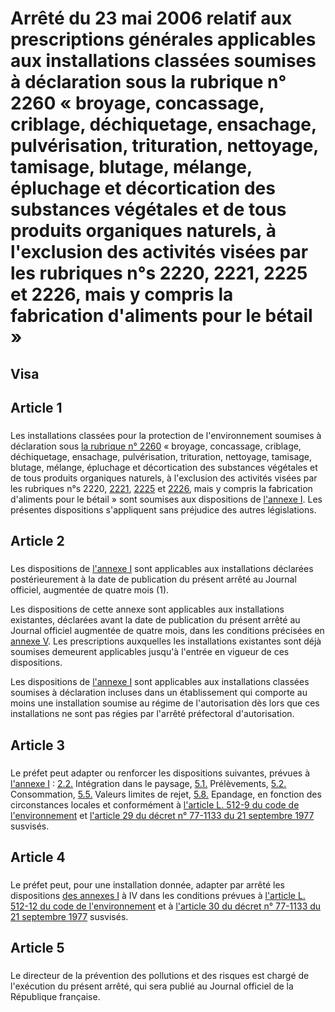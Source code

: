 # Arrêté du 23 mai 2006 relatif aux prescriptions générales applicables aux installations classées soumises à déclaration sous la rubrique n° 2260 « broyage, concassage, criblage, déchiquetage, ensachage, pulvérisation, trituration, nettoyage, tamisage, blutage, mélange, épluchage et décortication des substances végétales et de tous produits organiques naturels, à l'exclusion des activités visées par les rubriques n°s 2220, 2221, 2225 et 2226, mais y compris la fabrication d'aliments pour le bétail »

## Visa

## Article 1

### 



Les installations classées pour la protection de l'environnement soumises à déclaration sous [la rubrique n° 2260](https://aida.ineris.fr/consultation_document/10579) « broyage, concassage, criblage, déchiquetage, ensachage, pulvérisation, trituration, nettoyage, tamisage, blutage, mélange, épluchage et décortication des substances végétales et de tous produits organiques naturels, à l'exclusion des activités visées par les rubriques n°s 2220, [2221](https://aida.ineris.fr/consultation_document/10559), [2225](https://aida.ineris.fr/consultation_document/10561) et [2226](https://aida.ineris.fr/consultation_document/10563), mais y compris la fabrication d'aliments pour le bétail » sont soumises aux dispositions de [l'annexe I](#annexe-i :-prescriptions-générales-applicables-aux-installations-classées-pour-la-protection-de-l'environnement-soumises-à-déclaration-sous-la-rubrique-n°-2260). Les présentes dispositions s'appliquent sans préjudice des autres législations.

## Article 2

### 



Les dispositions de [l'annexe I](#annexe-i :-prescriptions-générales-applicables-aux-installations-classées-pour-la-protection-de-l'environnement-soumises-à-déclaration-sous-la-rubrique-n°-2260) sont applicables aux installations déclarées postérieurement à la date de publication du présent arrêté au Journal officiel, augmentée de quatre mois (1).

Les dispositions de cette annexe sont applicables aux installations existantes, déclarées avant la date de publication du présent arrêté au Journal officiel augmentée de quatre mois, dans les conditions précisées en [annexe V](#annexe-v :-dispositions-applicables-aux-installations-existantes). Les prescriptions auxquelles les installations existantes sont déjà soumises demeurent applicables jusqu'à l'entrée en vigueur de ces dispositions.

Les dispositions de [l'annexe I](#annexe-i :-prescriptions-générales-applicables-aux-installations-classées-pour-la-protection-de-l'environnement-soumises-à-déclaration-sous-la-rubrique-n°-2260) sont applicables aux installations classées soumises à déclaration incluses dans un établissement qui comporte au moins une installation soumise au régime de l'autorisation dès lors que ces installations ne sont pas régies par l'arrêté préfectoral d'autorisation.

## Article 3

### 



Le préfet peut adapter ou renforcer les dispositions suivantes, prévues à [l'annexe I](#annexe-i :-prescriptions-générales-applicables-aux-installations-classées-pour-la-protection-de-l'environnement-soumises-à-déclaration-sous-la-rubrique-n°-2260) : [2.2.](#22-intégration-dans-le-paysage) Intégration dans le paysage, [5.1.](#51-prélèvements) Prélèvements, [5.2.](#52-consommation) Consommation, [5.5.](#55-valeurs-limites-de-rejet) Valeurs limites de rejet, [5.8.](#58-epandage) Epandage, en fonction des circonstances locales et conformément à [l'article L. 512-9 du code de l'environnement](https://aida.ineris.fr/consultation_document/lmv1_1563#Article_L._512-9) et [l'article 29 du décret n° 77-1133 du 21 septembre 1977](https://aida.ineris.fr/consultation_document/3299#Article_29) susvisés.

## Article 4

### 



Le préfet peut, pour une installation donnée, adapter par arrêté les dispositions [des annexes I](#annexe-i :-prescriptions-générales-applicables-aux-installations-classées-pour-la-protection-de-l'environnement-soumises-à-déclaration-sous-la-rubrique-n°-2260) à IV dans les conditions prévues à [l'article L. 512-12 du code de l'environnement](https://aida.ineris.fr/consultation_document/lmv1_1563#Article_L._512-12) et à [l'article 30 du décret n° 77-1133 du 21 septembre 1977](https://aida.ineris.fr/consultation_document/3299#Article_30) susvisés.

## Article 5

### 



Le directeur de la prévention des pollutions et des risques est chargé de l'exécution du présent arrêté, qui sera publié au Journal officiel de la République française.